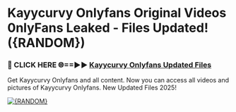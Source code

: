 # Kayycurvy Onlyfans Original Videos 0nlyFans Leaked - Files Updated! ({RANDOM})

<h3>🔴 CLICK HERE 🌐==►► <a href="https://betterlinks.top/A2PfLJ" rel="nofollow">Kayycurvy Onlyfans Updated Files</a></h3>

Get Kayycurvy Onlyfans and all content. Now you can access all videos and pictures of Kayycurvy Onlyfans. New Updated Files 2025!

[![{RANDOM}](https://i.imgur.com/ppqm5kG.gif)](https://betterlinks.top/A2PfLJ)